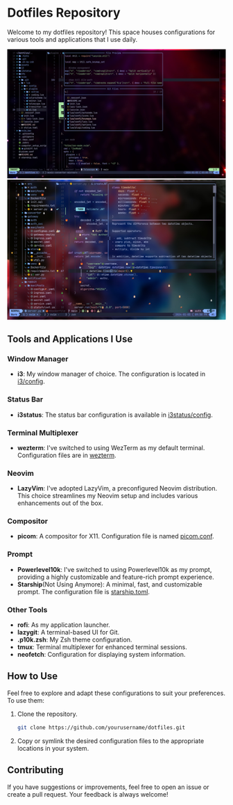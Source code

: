 # Dotfiles Repository

Welcome to my dotfiles repository! This space houses configurations for various tools and applications that I use daily.

![Screenshot](./assets/s2.jpeg)
![Screenshot](./assets/s4.jpeg)

## Tools and Applications I Use

### Window Manager

- **i3**: My window manager of choice. The configuration is located in [i3/config](i3/config).

### Status Bar

- **i3status**: The status bar configuration is available in [i3status/config](i3status/config).

### Terminal Multiplexer

- **wezterm**: I've switched to using WezTerm as my default terminal. Configuration files are in [wezterm](https://github.com/HeyBadAl/dotfiles/tree/main/wezterm).

### Neovim

- **LazyVim**: I've adopted LazyVim, a preconfigured Neovim distribution. This choice streamlines my Neovim setup and includes various enhancements out of the box.

### Compositor

- **picom**: A compositor for X11. Configuration file is named [picom.conf](picom.conf).

### Prompt

- **Powerlevel10k**: I've switched to using Powerlevel10k as my prompt, providing a highly customizable and feature-rich prompt experience.
- **Starship**(Not Using Anymore): A minimal, fast, and customizable prompt. The configuration file is [starship.toml](starship.toml).

### Other Tools

- **rofi**: As my application launcher.
- **lazygit**: A terminal-based UI for Git.
- **.p10k.zsh**: My Zsh theme configuration.
- **tmux**: Terminal multiplexer for enhanced terminal sessions.
- **neofetch**: Configuration for displaying system information.

## How to Use

Feel free to explore and adapt these configurations to suit your preferences. To use them:

1. Clone the repository.
   ```bash
   git clone https://github.com/yourusername/dotfiles.git
   ```
2. Copy or symlink the desired configuration files to the appropriate locations in your system.

## Contributing

If you have suggestions or improvements, feel free to open an issue or create a pull request. Your feedback is always welcome!
